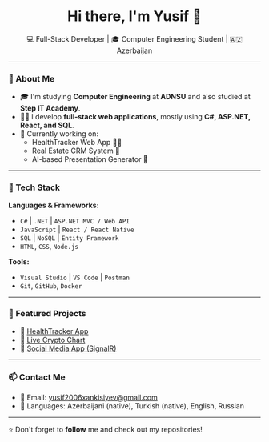 <h1 align="center">Hi there, I'm Yusif 👋</h1>

<p align="center">
  💻 Full-Stack Developer | 🎓 Computer Engineering Student | 🇦🇿 Azerbaijan
</p>

---

### 💼 About Me

- 🎓 I'm studying **Computer Engineering** at **ADNSU** and also studied at **Step IT Academy**.
- 👨‍💻 I develop **full-stack web applications**, mostly using **C#, ASP.NET, React, and SQL**.
- 🚀 Currently working on:
  - HealthTracker Web App 🏃‍♂️
  - Real Estate CRM System 🏡
  - AI-based Presentation Generator 🎤

---

### 🔧 Tech Stack

**Languages & Frameworks:**
- `C#` | `.NET` | `ASP.NET MVC / Web API`
- `JavaScript` | `React / React Native`
- `SQL` | `NoSQL` | `Entity Framework`
- `HTML`, `CSS`, `Node.js`

**Tools:**
- `Visual Studio` | `VS Code` | `Postman`
- `Git`, `GitHub`, `Docker`

---

### 📌 Featured Projects

- 🔗 [HealthTracker App](https://github.com/XankisiyevYusif/Health-Tracker)
- 🔗 [Live Crypto Chart](https://github.com/XankisiyevYusif/Live-Crypto-Charts)
- 🔗 [Social Media App (SignalR)](https://github.com/XankisiyevYusif/SocialNetwork)

---

### 📫 Contact Me

- 📧 Email: yusif2006xankisiyev@gmail.com  
- 🧠 Languages: Azerbaijani (native), Turkish (native), English, Russian 

---

⭐️ Don't forget to **follow** me and check out my repositories!
